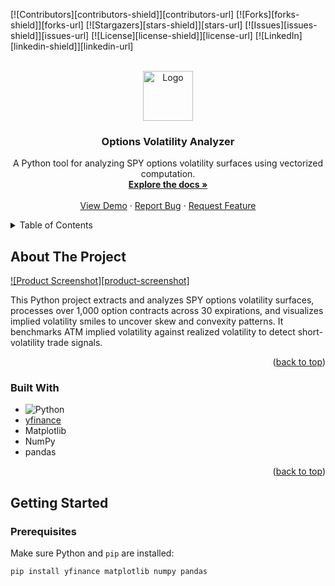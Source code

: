 <!-- Improved compatibility of back to top link -->
<a id="readme-top"></a>

<!-- PROJECT SHIELDS -->
[![Contributors][contributors-shield]][contributors-url]
[![Forks][forks-shield]][forks-url]
[![Stargazers][stars-shield]][stars-url]
[![Issues][issues-shield]][issues-url]
[![License][license-shield]][license-url]
[![LinkedIn][linkedin-shield]][linkedin-url]

<!-- PROJECT LOGO -->
<br />
<div align="center">
  <a href="https://github.com/vishanth-ashok/options-volatility-analyzer">
    <img src="images/logo.png" alt="Logo" width="80" height="80">
  </a>

<h3 align="center">Options Volatility Analyzer</h3>

  <p align="center">
    A Python tool for analyzing SPY options volatility surfaces using vectorized computation.
    <br />
    <a href="https://github.com/vishanth-ashok/options-volatility-analyzer"><strong>Explore the docs »</strong></a>
    <br />
    <br />
    <a href="https://github.com/vishanth-ashok/options-volatility-analyzer">View Demo</a>
    ·
    <a href="https://github.com/vishanth-ashok/options-volatility-analyzer/issues/new?labels=bug&template=bug-report---.md">Report Bug</a>
    ·
    <a href="https://github.com/vishanth-ashok/options-volatility-analyzer/issues/new?labels=enhancement&template=feature-request---.md">Request Feature</a>
  </p>
</div>

<!-- TABLE OF CONTENTS -->
<details>
  <summary>Table of Contents</summary>
  <ol>
    <li><a href="#about-the-project">About The Project</a></li>
    <li><a href="#built-with">Built With</a></li>
    <li><a href="#getting-started">Getting Started</a></li>
    <li><a href="#usage">Usage</a></li>
    <li><a href="#roadmap">Roadmap</a></li>
    <li><a href="#contributing">Contributing</a></li>
    <li><a href="#license">License</a></li>
    <li><a href="#contact">Contact</a></li>
    <li><a href="#acknowledgments">Acknowledgments</a></li>
  </ol>
</details>

## About The Project

[![Product Screenshot][product-screenshot]](https://example.com)

This Python project extracts and analyzes SPY options volatility surfaces, processes over 1,000 option contracts across 30 expirations, and visualizes implied volatility smiles to uncover skew and convexity patterns. It benchmarks ATM implied volatility against realized volatility to detect short-volatility trade signals.

<p align="right">(<a href="#readme-top">back to top</a>)</p>

### Built With

* ![Python](https://img.shields.io/badge/Python-3776AB?style=for-the-badge&logo=python&logoColor=white)
* [yfinance](https://pypi.org/project/yfinance/)
* Matplotlib
* NumPy
* pandas

<p align="right">(<a href="#readme-top">back to top</a>)</p>

## Getting Started

### Prerequisites

Make sure Python and `pip` are installed:

```sh
pip install yfinance matplotlib numpy pandas
